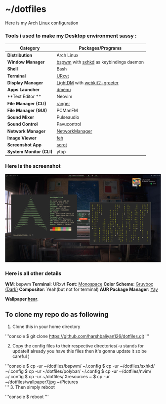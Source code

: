 # ~/dotfiles

Here is my Arch Linux configuration

### Tools i used to make my Desktop environment sassy :

| Category                 | Packages/Programs                                                                                                      |
| ------------------------ | ---------------------------------------------------------------------------------------------------------------------- |
| **Distribution**         | Arch Linux                                                                                                             |
| **Window Manager**       | [bspwm](https://github.com/baskerville/bspwm) with [sxhkd](https://github.com/baskerville/sxhkd) as keybindings daemon |
| **Shell**                | Bash                                                                                                                   |
| **Terminal**             | [URxvt](http://software.schmorp.de/pkg/rxvt-unicode.html)                                                              |
| **Display Manager**      | [LightDM](https://github.com/canonical/lightdm) with [webkit2-greeter](https://github.com/antergos/web-greeter)        |
| **Apps Launcher**        | [dmenu](https://tools.suckless.org/dmenu/)                                                                             |
| **Text Editor **         | Neovim                                                                                                                 |
| **File Manager (CLI)**   | [ranger](http://ranger.github.io/)                                                                                     |
| **File Manager (GUI)**   | PCManFM                                                                                                                |
| **Sound Mixer**         | Pulseaudio                                                                                                             |
| **Sound Control**        | Pavucontrol                                                                                                            |
| **Network Manager**      | [NetworkManager](https://wiki.gnome.org/Projects/NetworkManager/)                                                      |
| **Image Viewer**         | [feh](https://feh.finalrewind.org/)                                                                                    |
| **Screenshot App**       | [scrot](https://github.com/resurrecting-open-source-projects/scrot)                                                    |
| **System Monitor (CLI)** | ytop                                                                                                                   | 

### Here is the screenshot 

![Screenshot of my Arch Linux environment](desktop.jpg)

### Here is all other details 

   **WM**: bspwm
   **Terminal**: URxvt
   **Font**: [Monospace](https://github.com/be5invis/Iosevka)
   **Color Scheme**: [Gruvbox (Dark)](https://github.com/morhetz/gruvbox)
   **Compositor**: Yeah(but not for terminal)
   **AUR Package Manager**: [Yay](https://github.com/Jguer/yay)

**Wallpaper [hear](wallpaper7.jpg)**.

## To clone my repo do as following 

1. Clone this in your home directory

'''console
$ git clone https://github.com/harshbaliyan126/dotfiles.git
'''

2. Copy the config files to their respective directories(-u stands for updateif already you have this files then it's gonna update it so be careful )

'''console
$ cp -ur ~/dotfiles/bspwm/ ~/.config
$ cp -ur ~/dotfiles/sxhkd/ ~/.config
$ cp -ur ~/dotfiles/polybar/ ~/.config
$ cp -ur ~/dotfiles/nvim/ ~/.config
$ cp -ur ~/dotfiles/.Xresources ~
$ cp -ur ~/dotfiles/wallpaper7.jpg ~/Pictures	
'''
3. Then simply reboot 

'''console
$ reboot 
'''
